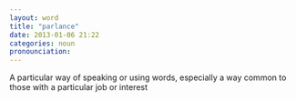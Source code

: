 ```yaml
---
layout: word
title: "parlance"
date: 2013-01-06 21:22
categories: noun
pronounciation: 
---
```


A particular way of speaking or using words, especially a way common to those with a particular job or interest
